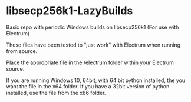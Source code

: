 # libsecp256k1-LazyBuilds
Basic repo with periodic Windows builds on libsecp256k1 (For use with Electrum)

These files have been tested to "just work" with Electrum when running from source.

Place the appropriate file in the /electrum folder within your Electrum source.

If you are running Windows 10, 64bit, with 64 bit python installed, the you want the file in the x64 folder. If you have a 32bit version of python installed, use the file from the x86 folder.
